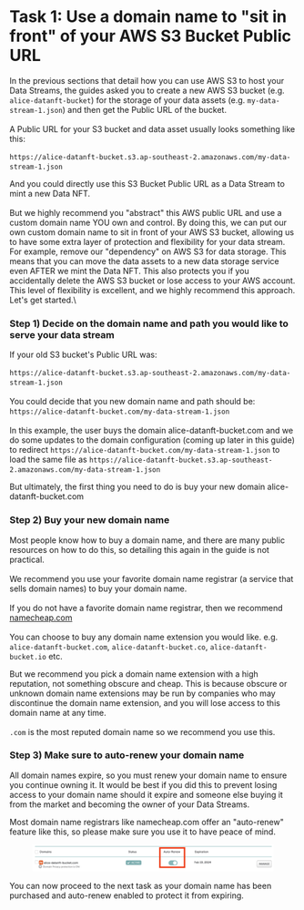 # Task 1: Use a domain name to "sit in front" of your AWS S3 Bucket Public URL

In the previous sections that detail how you can use AWS S3 to host your Data Streams, the guides asked you to create a new AWS S3 bucket (e.g. `alice-datanft-bucket`) for the storage of your data assets (e.g. `my-data-stream-1.json`) and then get the Public URL of the bucket. \
\
A Public URL for your S3 bucket and data asset usually looks something like this:

`https://alice-datanft-bucket.s3.ap-southeast-2.amazonaws.com/my-data-stream-1.json`

And you could directly use this S3 Bucket Public URL as a Data Stream to mint a new Data NFT. \
\
But we highly recommend you "abstract" this AWS public URL and use a custom domain name YOU own and control. By doing this, we can put our own custom domain name to sit in front of your AWS S3 bucket, allowing us to have some extra layer of protection and flexibility for your data stream. For example, remove our "dependency" on AWS S3 for data storage. This means that you can move the data assets to a new data storage service even AFTER we mint the Data NFT. This also protects you if you accidentally delete the AWS S3 bucket or lose access to your AWS account. This level of flexibility is excellent, and we highly recommend this approach. Let's get started.\


### Step 1) **Decide on the domain name and path you would like to serve your data stream**&#x20;

If your old S3 bucket's Public URL was:

`https://alice-datanft-bucket.s3.ap-southeast-2.amazonaws.com/my-data-stream-1.json`\
\
You could decide that you new domain name and path should be:\
`https://alice-datanft-bucket.com/my-data-stream-1.json`\
\
In this example, the user buys the domain alice-datanft-bucket.com and we do some updates to the domain configuration (coming up later in this guide) to redirect `https://alice-datanft-bucket.com/my-data-stream-1.json` to load the same file as `https://alice-datanft-bucket.s3.ap-southeast-2.amazonaws.com/my-data-stream-1.json`

But ultimately, the first thing you need to do is buy your new domain alice-datanft-bucket.com



### Step 2) **Buy your new domain name**

Most people know how to buy a domain name, and there are many public resources on how to do this, so detailing this again in the guide is not practical.\
\
We recommend you use your favorite domain name registrar (a service that sells domain names) to buy your domain name. \
\
If you do not have a favorite domain name registrar, then we recommend [namecheap.com](https://www.namecheap.com/domains/domain-name-search/) \
\
You can choose to buy any domain name extension you would like. e.g. `alice-datanft-bucket.com`, `alice-datanft-bucket.co`, `alice-datanft-bucket.io` etc.

But we recommend you pick a domain name extension with a high reputation, not something obscure and cheap. This is because obscure or unknown domain name extensions may be run by companies who may discontinue the domain name extension, and you will lose access to this domain name at any time.\
\
`.com` is the most reputed domain name so we recommend you use this.



### **Step 3) Make sure to auto-renew your domain name**

All domain names expire, so you must renew your domain name to ensure you continue owning it. It would be best if you did this to prevent losing access to your domain name should it expire and someone else buying it from the market and becoming the owner of your Data Streams.&#x20;

Most domain name registrars like namecheap.com offer an "auto-renew" feature like this, so please make sure you use it to have peace of mind.

<figure><img src="../../../../.gitbook/assets/image (15).png" alt=""><figcaption></figcaption></figure>

You can now proceed to the next task as your domain name has been purchased and auto-renew enabled to protect it from expiring.

